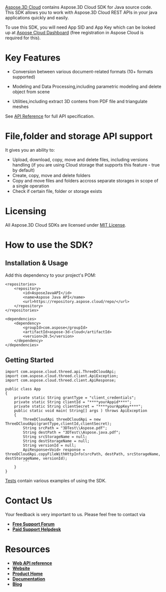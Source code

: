 [Aspose.3D Cloud](https://products.aspose.cloud/3D) contains Aspose.3D Cloud SDK for Java source code. This SDK allows you to work with Aspose.3D Cloud REST APIs in your java applications quickly and easily.

To use this SDK, you will need App SID and App Key which can be looked up at [Aspose Cloud Dashboard](https://dashboard.aspose.cloud/#/apps) (free registration in Aspose Cloud is required for this).


# Key Features

- Conversion between various document-related formats (10+ formats supported)

- Modeling and Data Processing,including parametric modeling and delete object from scene 

- Utilities,including extract 3D contens from PDF file and triangulate meshes 



See [API Reference](https://apireference.aspose.cloud/3d/) for full API specification.



# File,folder and storage API support


It gives you an ability to:

- Upload, download, copy, move and delete files, including versions handling (if you are using Cloud storage that supports this feature - true by default)
- Create, copy, move and delete folders
- Copy and move files and folders accross separate storages in scope of a single operation
- Check if certain file, folder or storage exists

# Licensing

All Aspose.3D Cloud SDKs are licensed under [MIT License](https://github.com/aspose-3d-cloud/aspose-3d-cloud-java/blob/master/LICENSE).

# How to use the SDK?

## Installation & Usage

 

Add this dependency to your project's POM:


```
<repositories>
    <repository>
        <id>AsposeJavaAPI</id>
        <name>Aspose Java API</name>
        <url>https://repository.aspose.cloud/repo/</url>
    </repository>
</repositories>

<dependencies>
    <dependency>
        <groupId>com.aspose</groupId>
        <artifactId>aspose-3d-cloud</artifactId>
        <version>20.5</version>
    </dependency>
</dependencies>
```

## Getting Started

 

```
import com.aspose.cloud.threed.api.ThreeDCloudApi;
import com.aspose.cloud.threed.client.ApiException;
import com.aspose.cloud.threed.client.ApiResponse;

public class App 
{
	private static String grantType = "client_credentials"; 
	private static String clientId = "****yourAppid****";
	private static String clientSecret = "****yourAppKey****";
	public static void main( String[] args ) throws ApiException
	{
		ThreeDCloudApi threeDCloudApi = new ThreeDCloudApi(grantType,clientId,clientSecret);
		String srcPath = "3DTest\\Aspose.pdf";
		String destPath = "3DTest\\Aspose.java.pdf";
		String srcStorageName = null;
		String destStorageName = null;
		String versionId = null;
		ApiResponse<Void> response = threeDCloudApi.copyFileWithHttpInfo(srcPath, destPath, srcStorageName, destStorageName, versionId);
		```
	}
}
```

[Tests](https://github.com/Aspose-3D-Cloud/aspose-3D-cloud-java/tree/master/src/test/java/com/aspose/cloud/threed/api) contain various examples of using the SDK.



# Contact Us

Your feedback is very important to us. Please feel free to contact via

- [**Free Support Forum**](https://forum.aspose.cloud/c/3d)
- [**Paid Support Helpdesk**](https://helpdesk.aspose.cloud/)

# Resources

- [**Web API reference**](https://apireference.aspose.cloud/3d/)
- [**Website**](https://www.aspose.cloud)
- [**Product Home**](https://products.aspose.cloud/3d)
- [**Documentation**](https://docs.aspose.cloud/3d/)
- [**Blog**](https://blog.aspose.cloud/category/3d/)
